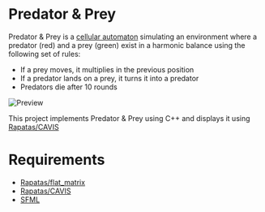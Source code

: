 # Predator & Prey
Predator & Prey is a [cellular automaton](https://en.wikipedia.org/wiki/Cellular_automaton) simulating an environment where a predator (red) and a prey (green) exist in a harmonic balance using the following set of rules:
* If a prey moves, it multiplies in the previous position
* If a predator lands on a prey, it turns it into a predator
* Predators die after 10 rounds

![Preview](https://i.imgur.com/QzlzzWK.png "Preditor & Prey")

This project implements Predator & Prey using C++ and displays it using [Rapatas/CAVIS](https://github.com/Rapatas/CAVIS)

# Requirements
* [Rapatas/flat_matrix](https://github.com/Rapatas/flat_matrix)
* [Rapatas/CAVIS](https://github.com/Rapatas/CAVIS)
* [SFML](https://www.sfml-dev.org/index.php)
